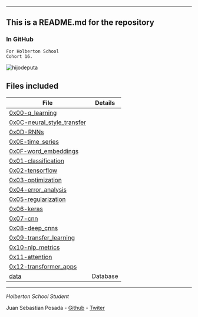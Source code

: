 # 
***
## This is a README.md for the repository
### In GitHub []()
```
For Holberton School
Cohort 16.
```

![hijodeputa](https://blog.bismart.com/hs-fs/hubfs/02-MachinelearningVSDeeplearning_Mesa%20de%20trabajo%201%20copia%202_Mesa%20de%20trabajo%201%20copia%202.jpg?width=3509&name=02-MachinelearningVSDeeplearning_Mesa%20de%20trabajo%201%20copia%202_Mesa%20de%20trabajo%201%20copia%202.jpg)

## Files included

| File                 | Details                                    |
|--------------------- | ------------------------------------------ |
| [0x00-q_learning](https://github.com/Juansepo13/holbertonschool-machine_learning/tree/main/supervised_learning/0x00-q_learning) |	       |
| [0x0C-neural_style_transfer](https://github.com/Juansepo13/holbertonschool-machine_learning/tree/main/supervised_learning/0x0C-neural_style_transfer) |	       |
| [0x0D-RNNs](https://github.com/Juansepo13/holbertonschool-machine_learning/tree/main/supervised_learning/0x0D-RNNs) |	       |
| [0x0E-time_series](https://github.com/Juansepo13/holbertonschool-machine_learning/tree/main/supervised_learning/0x0E-time_series) |	       |
| [0x0F-word_embeddings](https://github.com/Juansepo13/holbertonschool-higher_level_programming/tree/main/supervised_learning/0x0F-word_embeddings) |	       |
| [0x01-classification](https://github.com/Juansepo13/holbertonschool-higher_level_programming/tree/main/supervised_learning/0x01-classification) |	       |
| [0x02-tensorflow](https://github.com/Juansepo13/holbertonschool-higher_level_programming/tree/main/supervised_learning/0x02-tensorflow) |	       |
| [0x03-optimization](https://github.com/Juansepo13/holbertonschool-higher_level_programming/tree/main/supervised_learning/0x03-optimization) |	       |
| [0x04-error_analysis](https://github.com/Juansepo13/holbertonschool-higher_level_programming/tree/main/supervised_learning/0x04-error_analysis) |	       |
| [0x05-regularization](https://github.com/Juansepo13/holbertonschool-higher_level_programming/tree/main/supervised_learning/0x05-regularization) |	       |
| [0x06-keras](https://github.com/Juansepo13/holbertonschool-higher_level_programming/tree/main/supervised_learning/0x06-keras) |	       |
| [0x07-cnn](https://github.com/Juansepo13/holbertonschool-higher_level_programming/tree/main/supervised_learning/0x07-cnn) |	       |
| [0x08-deep_cnns](https://github.com/Juansepo13/holbertonschool-higher_level_programming/tree/main/supervised_learning/0x08-deep_cnns) |	       |
| [0x09-transfer_learning](https://github.com/Juansepo13/holbertonschool-higher_level_programming/tree/main/supervised_learning/0x09-transfer_learning) |	       |
| [0x10-nlp_metrics](https://github.com/Juansepo13/holbertonschool-higher_level_programming/tree/main/supervised_learning/0x10-nlp_metrics) |	       |
| [0x11-attention](https://github.com/Juansepo13/holbertonschool-higher_level_programming/tree/main/supervised_learning/0x11-attention) |	       |
| [0x12-transformer_apps](https://github.com/Juansepo13/holbertonschool-machine_learning/tree/main/supervised_learning/0x12-transformer_apps) |	       |
| [data](https://github.com/Juansepo13/holbertonschool-machine_learning/tree/main/supervised_learning/data) | Database	       |

***
*Holberton School Student*

Juan Sebastian Posada  - [Github](https://github.com/Juansepo13) - [Twiter](https://twitter.com/@JuanSeb35904130)